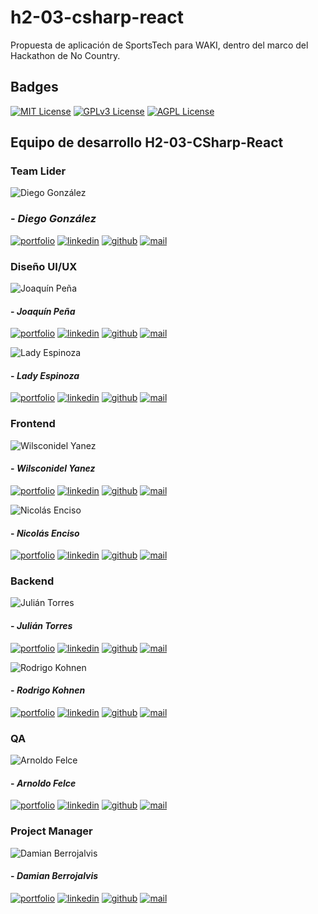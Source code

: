 # h2-03-csharp-react
Propuesta de aplicación de SportsTech para WAKI, dentro del marco del Hackathon de No Country.

## Badges

[![MIT License](https://img.shields.io/badge/License-MIT-green.svg)](https://choosealicense.com/licenses/mit/)
[![GPLv3 License](https://img.shields.io/badge/License-GPL%20v3-yellow.svg)](https://opensource.org/licenses/)
[![AGPL License](https://img.shields.io/badge/license-AGPL-blue.svg)](http://www.gnu.org/licenses/agpl-3.0)


## Equipo de desarrollo H2-03-CSharp-React

### Team Lider

![Diego González]()

### - _Diego González_

[![portfolio](https://img.shields.io/badge/my_portfolio-grey?style=flat&logo=ko-fi&logoColor=white)]()
[![linkedin](https://img.shields.io/badge/linkedin-0A66C2?style=flat&logo=linkedin&logoColor=white)]()
[![github](https://img.shields.io/badge/github-grey?style=flat&logo=github&logoColor=white)]()
[![mail](https://img.shields.io/badge/Gmail-D14836?style=flat&logo=gmail&logoColor=white)](mailto:)

### Diseño UI/UX

![Joaquín Peña](profile_images/joaquin_pena.png)

#### - _Joaquín Peña_

[![portfolio](https://img.shields.io/badge/my_portfolio-grey?style=flat&logo=ko-fi&logoColor=white)]()
[![linkedin](https://img.shields.io/badge/linkedin-0A66C2?style=flat&logo=linkedin&logoColor=white)](https://www.linkedin.com/in/joaquinpe/)
[![github](https://img.shields.io/badge/github-grey?style=flat&logo=github&logoColor=white)](https://github.com/RussianWitches)
[![mail](https://img.shields.io/badge/Gmail-D14836?style=flat&logo=gmail&logoColor=white)](mailto:joaku_14@hotmail.com)

![Lady Espinoza](profile_images/lady_espinoza.png)

#### - _Lady Espinoza_

[![portfolio](https://img.shields.io/badge/my_portfolio-grey?style=flat&logo=ko-fi&logoColor=white)]()
[![linkedin](https://img.shields.io/badge/linkedin-0A66C2?style=flat&logo=linkedin&logoColor=white)](https://www.linkedin.com/in/ladyespinoza/)
[![github](https://img.shields.io/badge/github-grey?style=flat&logo=github&logoColor=white)]()
[![mail](https://img.shields.io/badge/Gmail-D14836?style=flat&logo=gmail&logoColor=white)](mailto:ladyrut@gmail.com)


### Frontend

![Wilsconidel Yanez](profile_images/wilsconidel_yanez.png)

#### - _Wilsconidel Yanez_

[![portfolio](https://img.shields.io/badge/my_portfolio-grey?style=flat&logo=ko-fi&logoColor=white)]()
[![linkedin](https://img.shields.io/badge/linkedin-0A66C2?style=flat&logo=linkedin&logoColor=white)](https://www.linkedin.com/in/wius/)
[![github](https://img.shields.io/badge/github-grey?style=flat&logo=github&logoColor=white)](https://github.com/WiusGH)
[![mail](https://img.shields.io/badge/Gmail-D14836?style=flat&logo=gmail&logoColor=white)](mailto:wius93@gmail.com)

![Nicolás Enciso](profile_images/nicolas_enciso.png)

#### - _Nicolás Enciso_

[![portfolio](https://img.shields.io/badge/my_portfolio-grey?style=flat&logo=ko-fi&logoColor=white)]()
[![linkedin](https://img.shields.io/badge/linkedin-0A66C2?style=flat&logo=linkedin&logoColor=white)](https://www.linkedin.com/in/nicolasenciso)
[![github](https://img.shields.io/badge/github-grey?style=flat&logo=github&logoColor=white)](https://github.com/nicoenciso)
[![mail](https://img.shields.io/badge/Gmail-D14836?style=flat&logo=gmail&logoColor=white)](mailto:enectrl@gmail.com)


### Backend

![Julián Torres]()

#### - _Julián Torres_

[![portfolio](https://img.shields.io/badge/my_portfolio-grey?style=flat&logo=ko-fi&logoColor=white)]()
[![linkedin](https://img.shields.io/badge/linkedin-0A66C2?style=flat&logo=linkedin&logoColor=white)](https://www.linkedin.com/in/julian-nahuel-torres)
[![github](https://img.shields.io/badge/github-grey?style=flat&logo=github&logoColor=white)](https://github.com/jt2312)
[![mail](https://img.shields.io/badge/Gmail-D14836?style=flat&logo=gmail&logoColor=white)](mailto:jntorres2012@gmail.com)

![Rodrigo Kohnen](profile_images/rodrigo_kohnen.png)

#### - _Rodrigo Kohnen_

[![portfolio](https://img.shields.io/badge/my_portfolio-grey?style=flat&logo=ko-fi&logoColor=white)]()
[![linkedin](https://img.shields.io/badge/linkedin-0A66C2?style=flat&logo=linkedin&logoColor=white)](https://www.linkedin.com/in/rodrigo-kohnen)
[![github](https://img.shields.io/badge/github-grey?style=flat&logo=github&logoColor=white)](https://github.com/rodrikohnen)
[![mail](https://img.shields.io/badge/Gmail-D14836?style=flat&logo=gmail&logoColor=white)](mailto:rodrikohnen@gmail.com)


### QA

![Arnoldo Felce](profile_images/arnoldo_felce.png)

#### - _Arnoldo Felce_

[![portfolio](https://img.shields.io/badge/my_portfolio-grey?style=flat&logo=ko-fi&logoColor=white)]()
[![linkedin](https://img.shields.io/badge/linkedin-0A66C2?style=flat&logo=linkedin&logoColor=white)](https://www.linkedin.com/in/arnoldo-felce-rondon)
[![github](https://img.shields.io/badge/github-grey?style=flat&logo=github&logoColor=white)](https://github.com/afelce)
[![mail](https://img.shields.io/badge/Gmail-D14836?style=flat&logo=gmail&logoColor=white)](mailto:arnoldfelce2@gmail.com)


### Project Manager

![Damian Berrojalvis](profile_images/damian_berrojalvis.jpg)

#### - _Damian Berrojalvis_

[![portfolio](https://img.shields.io/badge/my_portfolio-grey?style=flat&logo=ko-fi&logoColor=white)]()
[![linkedin](https://img.shields.io/badge/linkedin-0A66C2?style=flat&logo=linkedin&logoColor=white)](https://www.linkedin.com/in/dambedev/)
[![github](https://img.shields.io/badge/github-grey?style=flat&logo=github&logoColor=white)](https://www.github.com/DamBeDev)
[![mail](https://img.shields.io/badge/Gmail-D14836?style=flat&logo=gmail&logoColor=white)](mailto:d.berrojalvis@dambedev.com)